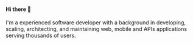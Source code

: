 #### Hi there 👋

I'm a experienced software developer with a background in developing, scaling, architecting, and maintaining web, mobile and APIs applications serving thousands of users.
